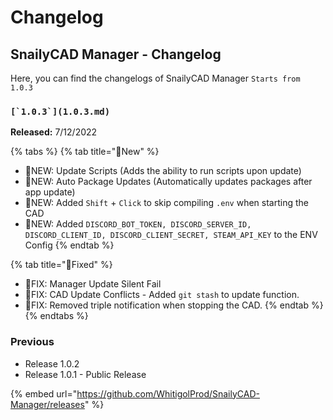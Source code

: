 # Changelog

## SnailyCAD Manager - Changelog

Here, you can find the changelogs of SnailyCAD Manager `Starts from 1.0.3`

### ``[`1.0.3`](1.0.3.md)``

**Released:** 7/12/2022

{% tabs %}
{% tab title="🎉New" %}
* 🎉NEW: Update Scripts (Adds the ability to run scripts upon update)
* 🎉NEW: Auto Package Updates (Automatically updates packages after app update)
* 🎉NEW: Added `Shift` + `Click` to skip compiling `.env` when starting the CAD
* 🎉NEW: Added `DISCORD_BOT_TOKEN, DISCORD_SERVER_ID, DISCORD_CLIENT_ID, DISCORD_CLIENT_SECRET, STEAM_API_KEY` to the ENV Config
{% endtab %}

{% tab title="🔨Fixed" %}
* 🔨FIX: Manager Update Silent Fail
* 🔨FIX: CAD Update Conflicts - Added `git stash` to update function.
* 🔨FIX: Removed triple notification when stopping the CAD.
{% endtab %}
{% endtabs %}

### Previous

* Release 1.0.2
* Release 1.0.1 - Public Release

{% embed url="https://github.com/WhitigolProd/SnailyCAD-Manager/releases" %}
